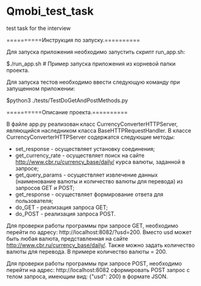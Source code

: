 # Qmobi_test_task
test task for the interview


==========Инструкция по запуску.==========

Для запуска приложения необходимо запустить скрипт run_app.sh:

$./run_app.sh  # Пример запуска приложения из корневой папки проекта.

Для запуска тестов необходимо ввести следующую команду при запущенном приложении:

$python3 ./tests/TestDoGetAndPostMethods.py

==========Описание проекта.==========

В файле app.py реализован класс CurrencyConverterHTTPServer, являющийся наследником класса
BaseHTTPRequestHandler.
В классе CurrencyConverterHTTPServer содержатся следующие методы:
- set_response - осуществляет установку соединения;
- get_currency_rate - осуществляет поиск на сайте http://www.cbr.ru/currency_base/daily/ 
  курса валюты, заданной в запросе;
- get_query_params - осуществляет извлечение данных (наименование валюты и количество валюты 
  для перевода) из запросов GET и POST;
- get_response - осуществляет формирование ответа для пользователя;
- do_GET - реализация запроса GET;
- do_POST - реализация запроса POST.

Для проверки работы программы при запросе GET, необходимо перейти по адресу:
http://localhost:8082/?usd=200. 
Вместо usd может быть любая валюта, представленная на сайте http://www.cbr.ru/currency_base/daily/.
Также можно задать количество валюты для перевода. В примере количество валюты = 200.

Для проверки работы программы при запросе POST, необходимо перейти на адрес:
http://localhost:8082 сформировать POST запрос с телом запроса, имеющим вид: 
{"usd": 200} в формате JSON.
